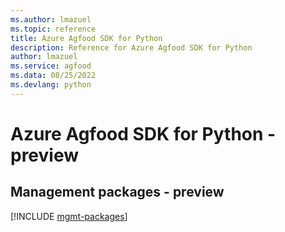 ```yaml
---
ms.author: lmazuel
ms.topic: reference
title: Azure Agfood SDK for Python
description: Reference for Azure Agfood SDK for Python
author: lmazuel
ms.service: agfood
ms.data: 08/25/2022
ms.devlang: python
---
```

# Azure Agfood SDK for Python - preview

## Management packages - preview
[!INCLUDE [mgmt-packages](agfood-mgmt-index.md)]